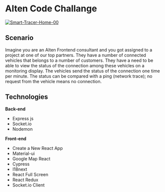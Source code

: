 <h1>Alten Code Challange</h1>

<a href="https://ibb.co/fkS2xfd"><img src="https://i.ibb.co/dPcr5F4/Smart-Tracer-Home-00.jpg" alt="Smart-Tracer-Home-00" border="0"></a>

<h2>Scenario</h2>
Imagine you are an Alten Frontend consultant and you got assigned to a project at one of our top partners.
They have a number of connected vehicles that belongs to a number of customers.
They have a need to be able to view the status of the connection among these vehicles on a monitoring display.
The vehicles send the status of the connection one time per minute.
The status can be compared with a ping (network trace); no request from the vehicle means no connection.

<h2>Technologies</h2>
<strong>Back-end</strong>
<ul>
    <li>Express js</li>
    <li>Socket.io</li>
    <li>Nodemon</li>
</ul>

<strong>Front-end</strong>
<ul>
    <li>Create a New React App</li>
    <li>Material-ui</li>
    <li>Google Map React</li>
    <li>Cypress</li>
    <li>I18next</li>
    <li>React Full Screen</li>
    <li>React Redux</li>
    <li>Socket.io Client</li>
</ul>